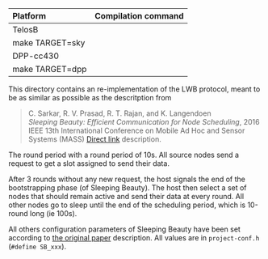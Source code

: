 |Platform| Compilation command |
|:---|:---|
|TelosB 
  | make TARGET=sky |
|DPP-cc430 
  | make TARGET=dpp |

This directory contains an re-implementation of the LWB protocol, meant to be as similar as possible as the descritption from 
> C. Sarkar, R. V. Prasad, R. T. Rajan, and K. Langendoen  
*Sleeping Beauty: Efficient Communication for Node Scheduling*,
2016 IEEE 13th International Conference on Mobile Ad Hoc and Sensor Systems (MASS)
[Direct link](https://ieeexplore.ieee.org/abstract/document/7815012/) description.

The round period with a round period of 10s. All source nodes send a request to get a slot assigned to send their data.

After 3 rounds without any new request, the host signals the end of the bootstrapping phase (of Sleeping Beauty).
The host then select a set of nodes that should remain active and send their data at every round. All other nodes go to sleep until the end of the scheduling period, which is 10-round long (ie 100s).

All others configuration parameters of Sleeping Beauty have been set according to [the original paper](https://ieeexplore.ieee.org/abstract/document/7815012/) description.
All values are in `project-conf.h` (`#define SB_xxx`).